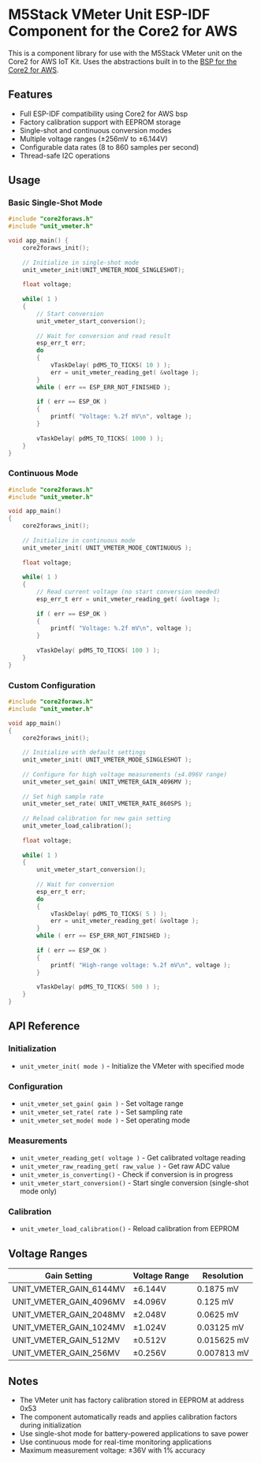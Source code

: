 # M5Stack VMeter Unit ESP-IDF Component for the Core2 for AWS

This is a component library for use with the M5Stack VMeter unit on the Core2 for AWS IoT Kit. Uses the abstractions built in to the [BSP for the Core2 for AWS](https://github.com/m5stack/Core2-for-AWS-IoT-Kit/tree/BSP-dev).

## Features

- Full ESP-IDF compatibility using Core2 for AWS bsp
- Factory calibration support with EEPROM storage
- Single-shot and continuous conversion modes
- Multiple voltage ranges (±256mV to ±6.144V)
- Configurable data rates (8 to 860 samples per second)
- Thread-safe I2C operations

## Usage

### Basic Single-Shot Mode

```c
#include "core2foraws.h"
#include "unit_vmeter.h"

void app_main() {
    core2foraws_init();
    
    // Initialize in single-shot mode
    unit_vmeter_init(UNIT_VMETER_MODE_SINGLESHOT);
    
    float voltage;
    
    while( 1 )
    {
        // Start conversion
        unit_vmeter_start_conversion();
        
        // Wait for conversion and read result
        esp_err_t err;
        do
        {
            vTaskDelay( pdMS_TO_TICKS( 10 ) );
            err = unit_vmeter_reading_get( &voltage );
        }
        while ( err == ESP_ERR_NOT_FINISHED );
        
        if ( err == ESP_OK )
        {
            printf( "Voltage: %.2f mV\n", voltage );
        }
        
        vTaskDelay( pdMS_TO_TICKS( 1000 ) );
    }
}
```

### Continuous Mode

```c
#include "core2foraws.h"
#include "unit_vmeter.h"

void app_main()
{
    core2foraws_init();
    
    // Initialize in continuous mode
    unit_vmeter_init( UNIT_VMETER_MODE_CONTINUOUS );
    
    float voltage;
    
    while( 1 )
    {
        // Read current voltage (no start conversion needed)
        esp_err_t err = unit_vmeter_reading_get( &voltage );
        
        if ( err == ESP_OK )
        {
            printf( "Voltage: %.2f mV\n", voltage );
        }
        
        vTaskDelay( pdMS_TO_TICKS( 100 ) );
    }
}
```

### Custom Configuration

```c
#include "core2foraws.h"
#include "unit_vmeter.h"

void app_main()
{
    core2foraws_init();
    
    // Initialize with default settings
    unit_vmeter_init( UNIT_VMETER_MODE_SINGLESHOT );
    
    // Configure for high voltage measurements (±4.096V range)
    unit_vmeter_set_gain( UNIT_VMETER_GAIN_4096MV );
    
    // Set high sample rate
    unit_vmeter_set_rate( UNIT_VMETER_RATE_860SPS );
    
    // Reload calibration for new gain setting
    unit_vmeter_load_calibration();
    
    float voltage;
    
    while( 1 )
    {
        unit_vmeter_start_conversion();
        
        // Wait for conversion
        esp_err_t err;
        do
        {
            vTaskDelay( pdMS_TO_TICKS( 5 ) );
            err = unit_vmeter_reading_get( &voltage );
        }
        while ( err == ESP_ERR_NOT_FINISHED );
        
        if ( err == ESP_OK )
        {
            printf( "High-range voltage: %.2f mV\n", voltage );
        }
        
        vTaskDelay( pdMS_TO_TICKS( 500 ) );
    }
}
```

## API Reference

### Initialization
- `unit_vmeter_init( mode )` - Initialize the VMeter with specified mode

### Configuration
- `unit_vmeter_set_gain( gain )` - Set voltage range
- `unit_vmeter_set_rate( rate )` - Set sampling rate
- `unit_vmeter_set_mode( mode )` - Set operating mode

### Measurements
- `unit_vmeter_reading_get( voltage )` - Get calibrated voltage reading
- `unit_vmeter_raw_reading_get( raw_value )` - Get raw ADC value
- `unit_vmeter_is_converting()` - Check if conversion is in progress
- `unit_vmeter_start_conversion()` - Start single conversion (single-shot mode only)

### Calibration
- `unit_vmeter_load_calibration()` - Reload calibration from EEPROM

## Voltage Ranges

| Gain Setting | Voltage Range | Resolution |
|--------------|---------------|------------|
| UNIT_VMETER_GAIN_6144MV | ±6.144V | 0.1875 mV |
| UNIT_VMETER_GAIN_4096MV | ±4.096V | 0.125 mV |
| UNIT_VMETER_GAIN_2048MV | ±2.048V | 0.0625 mV |
| UNIT_VMETER_GAIN_1024MV | ±1.024V | 0.03125 mV |
| UNIT_VMETER_GAIN_512MV  | ±0.512V | 0.015625 mV |
| UNIT_VMETER_GAIN_256MV  | ±0.256V | 0.007813 mV |

## Notes

- The VMeter unit has factory calibration stored in EEPROM at address 0x53
- The component automatically reads and applies calibration factors during initialization
- Use single-shot mode for battery-powered applications to save power
- Use continuous mode for real-time monitoring applications
- Maximum measurement voltage: ±36V with 1% accuracy